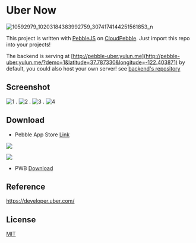 Uber Now
========
![10592979_10203184383992759_3074174144251561853_n](https://cloud.githubusercontent.com/assets/690703/4030216/a6fc3b00-2c5a-11e4-913c-6d8d632684b9.jpg)

This project is written with [PebbleJS](https://github.com/pebble/pebblejs) on [CloudPebble](https://cloudpebble.net/). Just import this repo into your projects!

The backend is serving at [http://pebble-uber.yulun.me](http://pebble-uber.yulun.me/?demo=1&latitude=37.787330&longitude=-122.403871) by default, you could also host your own server! see [backend's repository](https://github.com/imZack/pebble-uber-backend)

Screenshot
----------
![1](https://cloud.githubusercontent.com/assets/690703/4021109/eae078ce-2ae1-11e4-9e94-cdf370279475.png) .
![2](https://cloud.githubusercontent.com/assets/690703/4021107/eade6bec-2ae1-11e4-8c28-6b7b1507cbda.png) .
![3](https://cloud.githubusercontent.com/assets/690703/4062467/0da92fba-2e00-11e4-8cc3-c06586c96c38.png) .
![4](https://cloud.githubusercontent.com/assets/690703/4062468/0dce99a8-2e00-11e4-98b9-cd75bace0e64.png)


Download
--------

- Pebble App Store [Link](https://apps.getpebble.com/applications/53f8aeecfa4b5cd3bd00017a)

[![](http://pblweb.com/badge/53f8aeecfa4b5cd3bd00017a/orange/medium/)](https://apps.getpebble.com/applications/53f8aeecfa4b5cd3bd00017a)

[![](http://chart.apis.google.com/chart?chs=200x200&cht=qr&chld=|1&chl=https://apps.getpebble.com/applications/53f8aeecfa4b5cd3bd00017a)](https://apps.getpebble.com/applications/53f8aeecfa4b5cd3bd00017a)

- PWB [Download](https://github.com/imZack/pebble-uber/releases/download/v1.4/Uber_Now.v1.4.pbw)


Reference
---------
https://developer.uber.com/

License
-------
[MIT](http://yulun.mit-license.org/)
